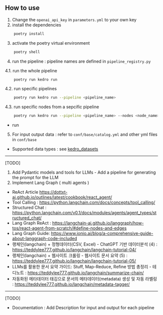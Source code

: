 
## How to use
1. Change the ```openai_api_key``` in ```parameters.yml``` to your own key
2. install the dependencies 
```bash
    poetry install
``` 
3. activate the poetry virtual environment
```bash
    poetry shell
```
4. run the pipeline : pipeline names are defined in ```pipeline_registry.py```  

4.1. run the whole pipeline
```bash
    poetry run kedro run
```
4.2. run specific pipelines 
```bash
    poetry run kedro run --pipeline <pipeline_name> 
```
4.3. run specific nodes from a sepcific pipeline
```bash
    poetry run kedro run --pipeline <pipeline_name> --nodes <node_name>
```
- run
5. For input output data : refer to ```conf/base/catalog.yml``` and other yml files in ```conf/base```
- Supported data types : see [kedro_datasets](https://docs.kedro.org/projects/kedro-datasets/en/kedro-datasets-6.0.0/api/kedro_datasets.html) 
--- 
[TODO] 
1. Add Pydantic models and tools for LLMs  - Add a pipeline for generating the prompt for the LLM
2. Implement Lang Graph ( multi agents )

- ReAct Article https://dottxt-ai.github.io/outlines/latest/cookbook/react_agent/
- Tool Calling : https://python.langchain.com/docs/concepts/tool_calling/  
- Structured Chat : https://python.langchain.com/v0.1/docs/modules/agents/agent_types/structured_chat/ 
- Lang Graph ReAct : https://langchain-ai.github.io/langgraph/how-tos/react-agent-from-scratch/#define-nodes-and-edges 
- Lang Graph Guide: https://www.ionio.ai/blog/a-comprehensive-guide-about-langgraph-code-included 
- 랭체인(langchain) + 정형데이터(CSV, Excel) - ChatGPT 기반 데이터분석 (4) : https://teddylee777.github.io/langchain/langchain-tutorial-04/ 
- 랭체인(langchain) + 웹사이트 크롤링 - 웹사이트 문서 요약 (5) : https://teddylee777.github.io/langchain/langchain-tutorial-05/ 
- LLMs를 활용한 문서 요약 가이드: Stuff, Map-Reduce, Refine 방법 총정리 - 테디노트 : https://teddylee777.github.io/langchain/summarize-chain/
- 자동화된 메타데이터 태깅으로 문서의 메타데이터(metadata) 생성 및 자동 라벨링 : https://teddylee777.github.io/langchain/metadata-tagger/
---
[TODO]
- Documentation : Add Description for input and output for each pipeline
